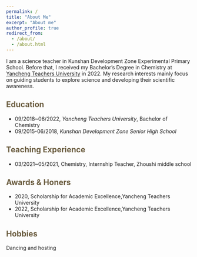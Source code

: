 ```yaml
---
permalink: /
title: "About Me"
excerpt: "About me"
author_profile: true
redirect_from: 
  - /about/
  - /about.html
---
```


I am a science teacher in Kunshan Development Zone Experimental Primary School. Before that, I received my Bachelor’s Degree in Chemistry at [Yancheng Teachers University](https://www.yctu.edu.cn/) in 2022. My research interests mainly focus on guiding students to explore science and developing their scientific awareness.

<span style="color:#6b5d40">Education</span>
----------
- 09/2018~06/2022, *Yancheng Teachers University*, Bachelor of Chemistry
- 09/2015-06/2018, *Kunshan Development Zone Senior High School*

<span style="color:#6b5d40">Teaching Experience</span>
--------
- 03/2021~05/2021, Chemistry, Internship Teacher, Zhoushi middle school

<!-- 
**Conference**
1. **<span style="color:#0b5394">[ICSE'22]</span>Recommending Good First Issues in GitHub OSS Projects. <span style="color:#0b5394">(CCF A)</span>**   
    Wenxin Xiao, Hao He, **Weiwei Xu** , Xin Tan , Jinhao Dong , Minghui Zhou [[PDF](https://dl.acm.org/doi/pdf/10.1145/3510003.3510196)] 
    In: The 44th International Conference on Software Engineering, May 21-29, 2022, pages to appear, Pittsburgh, PA, USA 
 -->

<!-- <span style="color:#6b5d40">Teaching Experience</span>
----------
- 


<span style="color:#6b5d40">Patents</span>
---------
-  -->

<span style="color:#6b5d40">Awards & Honers</span>
---------------

- 2020, Scholarship for Academic Excellence,Yancheng Teachers University
- 2022, Scholarship for Academic Excellence,Yancheng Teachers University

<span style="color:#6b5d40">Hobbies</span>
----------------
Dancing and hosting
